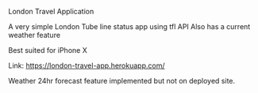 London Travel Application

A very simple London Tube line status app using tfl API
Also has a current weather feature

Best suited for iPhone X

Link: https://london-travel-app.herokuapp.com/

Weather 24hr forecast feature implemented but not on deployed site.
